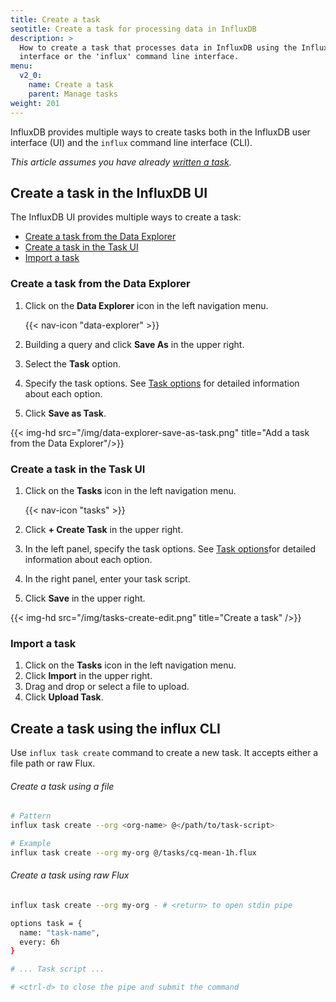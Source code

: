 ```yaml
---
title: Create a task
seotitle: Create a task for processing data in InfluxDB
description: >
  How to create a task that processes data in InfluxDB using the InfluxDB user
  interface or the 'influx' command line interface.
menu:
  v2_0:
    name: Create a task
    parent: Manage tasks
weight: 201
---
```


InfluxDB provides multiple ways to create tasks both in the InfluxDB user interface (UI)
and the `influx` command line interface (CLI).

_This article assumes you have already [written a task](/v2.0/process-data/write-a-task)._

## Create a task in the InfluxDB UI
The InfluxDB UI provides multiple ways to create a task:

- [Create a task from the Data Explorer](#create-a-task-from-the-data-explorer)
- [Create a task in the Task UI](#create-a-task-in-the-task-ui)
- [Import a task](#import-a-task)

### Create a task from the Data Explorer
1. Click on the **Data Explorer** icon in the left navigation menu.

    {{< nav-icon "data-explorer" >}}

2. Building a query and click **Save As** in the upper right.
3. Select the **Task** option.
4. Specify the task options. See [Task options](/v2.0/process-data/task-options)
   for detailed information about each option.
5. Click **Save as Task**.

{{< img-hd src="/img/data-explorer-save-as-task.png" title="Add a task from the Data Explorer"/>}}

### Create a task in the Task UI
1. Click on the **Tasks** icon in the left navigation menu.

    {{< nav-icon "tasks" >}}

2. Click **+ Create Task** in the upper right.
3. In the left panel, specify the task options.
   See [Task options](/v2.0/process-data/task-options)for detailed information about each option.
4. In the right panel, enter your task script.
5. Click **Save** in the upper right.

{{< img-hd src="/img/tasks-create-edit.png" title="Create a task" />}}

### Import a task
1. Click on the **Tasks** icon in the left navigation menu.
2. Click **Import** in the upper right.
3. Drag and drop or select a file to upload.
4. Click **Upload Task**.

## Create a task using the influx CLI
Use `influx task create` command to create a new task.
It accepts either a file path or raw Flux.

###### Create a task using a file
```sh
# Pattern
influx task create --org <org-name> @</path/to/task-script>

# Example
influx task create --org my-org @/tasks/cq-mean-1h.flux
```

###### Create a task using raw Flux
```sh
influx task create --org my-org - # <return> to open stdin pipe

options task = {
  name: "task-name",
  every: 6h
}

# ... Task script ...

# <ctrl-d> to close the pipe and submit the command
```
